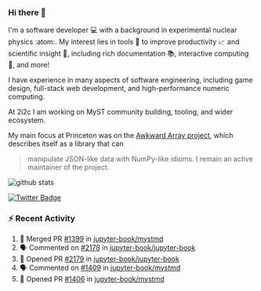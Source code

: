 ### Hi there 👋 

I'm a software developer 💻 with a background in experimental nuclear physics :atom:. My interest lies in tools :wrench: to improve productivity :chart_with_upwards_trend: and scientific insight :telescope:, including rich documentation 📚, interactive computing 🧮, and more! 

I have experience in many aspects of software engineering, including game design, full-stack web development, and high-performance numeric computing. 

At 2i2c I am working on MyST community building, tooling, and wider ecosystem. 

My main focus at Princeton was on the [Awkward Array project](awkward-array.org/), which describes itself as a library that can 
> manipulate JSON-like data with NumPy-like idioms. I remain an active maintainer of the project. 

![github stats](https://github-readme-stats.vercel.app/api?username=agoose77&show_icons=true&hide_rank=true&hide_title=true&bg_color=30,e76445,904e95&text_color=efe3ec&icon_color=efe3ec)
<!--
**agoose77/agoose77** is a ✨ _special_ ✨ repository because its `README.md` (this file) appears on your GitHub profile.

Here are some ideas to get you started:

- 🔭 I’m currently working on ...
- 🌱 I’m currently learning ...
- 👯 I’m looking to collaborate on ...
- 🤔 I’m looking for help with ...
- 💬 Ask me about ...
- 📫 How to reach me: ...
- 😄 Pronouns: ...
- ⚡ Fun fact: ...
-->

[![Twitter Badge](https://img.shields.io/twitter/follow/agoose77?style=flat-square&logo=Twitter&logoColor=white&color=cornflowerblue)](https://twitter.com/agoose77)

### :zap: Recent Activity

<!--START_SECTION:activity-->
1. 🎉 Merged PR [#1399](https://github.com/jupyter-book/mystmd/pull/1399) in [jupyter-book/mystmd](https://github.com/jupyter-book/mystmd)
2. 🗣 Commented on [#2178](https://github.com/jupyter-book/jupyter-book/issues/2178#issuecomment-2248395314) in [jupyter-book/jupyter-book](https://github.com/jupyter-book/jupyter-book)
3. 💪 Opened PR [#2179](https://github.com/jupyter-book/jupyter-book/pull/2179) in [jupyter-book/jupyter-book](https://github.com/jupyter-book/jupyter-book)
4. 🗣 Commented on [#1409](https://github.com/jupyter-book/mystmd/issues/1409#issuecomment-2246247657) in [jupyter-book/mystmd](https://github.com/jupyter-book/mystmd)
5. 💪 Opened PR [#1406](https://github.com/jupyter-book/mystmd/pull/1406) in [jupyter-book/mystmd](https://github.com/jupyter-book/mystmd)
<!--END_SECTION:activity-->
